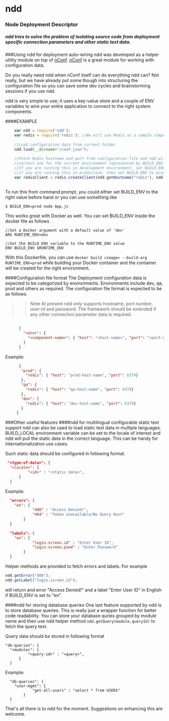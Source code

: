# ndd
### Node Deployment Descriptor
##### ndd tries to solve the problem of isolating source code from deployment specific connection parameters and other static text data.

###Using ndd for deployment auto-wiring
ndd was developed as a helper utility module on top of [nConf](https://github.com/indexzero/nconf). [nConf](https://github.com/indexzero/nconf) is a great module for working with configuration data. 

Do you really need ndd when nConf itself can do everything ndd can? Not really, but we have already put some
though into structuring the configuration file so you can save some dev cycles and brainstorming sessions if you use ndd. 

ndd is very simple to use; it uses a key-value store and a couple of ENV variables to wire your entire application to
connect to the right system components. 

####EXAMPLE

```javascript
    var ndd = require('ndd');
    var redis = require('redis'); //We will use Redis as a sample component
    
    //Load configuration data from current folder
    ndd.load(__dirname+"/conf.json");
    
    //Fetch Redis hostname and port from configuration file and ndd will pick the 
    //correct one for the current environment represented by BUILD_ENV environment var
    //If you are running this in development environment, set BUILD_ENV to dev or
    //if you are running this in production, then set BUILD_ENV to prod when you run the app
    var redisClient = redis.createClient(ndd.getHostname("redis"), ndd.getPort("redis"), {});
    
```
To run this from command prompt, you could either set BUILD_ENV to the right value before hand or you can use something like

```bash
$ BUILD_ENV=prod node App.js
```

This works great with Docker as well. You can set BUILD_ENV inside the docker file as follows

```shell
//Set a Docker argument with a default value of 'dev'
ARG RUNTIME_ENV=dev

//Set the BUILD_ENV variable to the RUNTIME_ENV value
ENV BUILD_ENV $RUNTIME_ENV
```
With this Dockerfile, you can use ```docker build <image> --build-arg RUNTIME_ENV=prod``` while building your Docker container and the container will be created for the right environment.

####Configuration file format
The Deployment configuration data is expected to be categorized by environments.
Environments include dev, qa, prod and others as required.
The configuration file format is expected to be as follows.
>>Note At present ndd only supports hostname, port number, user-id and password. The framework should be extended if any other connection parameter data is required.

```json
 
      {
        "<env>": {
          "<component-name>": { "host": "<host-name>", "port": "<port-number>", "uid": "<user-id>", "password", "<password>"}
        }
      }
```
Example:

```json
      {
       "prod": {
         "redis": { "host": "prod-host-name", "port": 6379}
       },
       "qa": {
         "redis": { "host": "qa-host-name", "port": 6379}
       },
       "dev": {
         "redis": { "host": "dev-host-name", "port": 6379}
       }
     }
```

###Other useful features
####ndd for multilingual configurable static text support 
ndd can also be used to load static text data in multiple languages. BUILD_LOCAL environment variable can be set to the locale of interest and ndd will pull the static data in the correct language. This can be handy for internationalization use cases.

Such static data should be configured in following format.
```json
 "<type-of-data>": {
  "<locale>": {
          "<id>" : "<static data>",
      }
  }
```
Example: 
```json
  "errors": {
    "en": {
            "400" : "Access Denied!",
            "404" : "Token unavailable/No Query Host"
        }
  }
  
  "labels": {
    "en": {
            "login.screen.id" : "Enter User ID",
            "login.screen.pswd" : "Enter Password"
        }
  }
```
Helper methods are provided to fetch errors and labels. For example

```javascript
ndd.getError("404");
ndd.getLabel("login.screen.id");
```
will return and error "Access Denied!" and a label "Enter User ID" in English if BUILD_ENV is set to "en".

####ndd for storing database queries
One last feature supported by ndd is to store database queries. This is really just a wrapper function for better code readability. You can store your database quries grouped by module name and then use ndd helper method ```ndd.getQuery(module,queryId)``` to fetch the query text.

Query data should be stored in following format
```
"db-queries": {
  "<module>": {
          "<query-id>" : "<query>",
      }
  }
```
Example: 
```
  "db-queries": {
    "user-mgmt": {
            "get-all-users" : "select * from USERS"
        }
  }
```

That's all there is to ndd for the moment. Suggestions on enhancing this are welcome.

